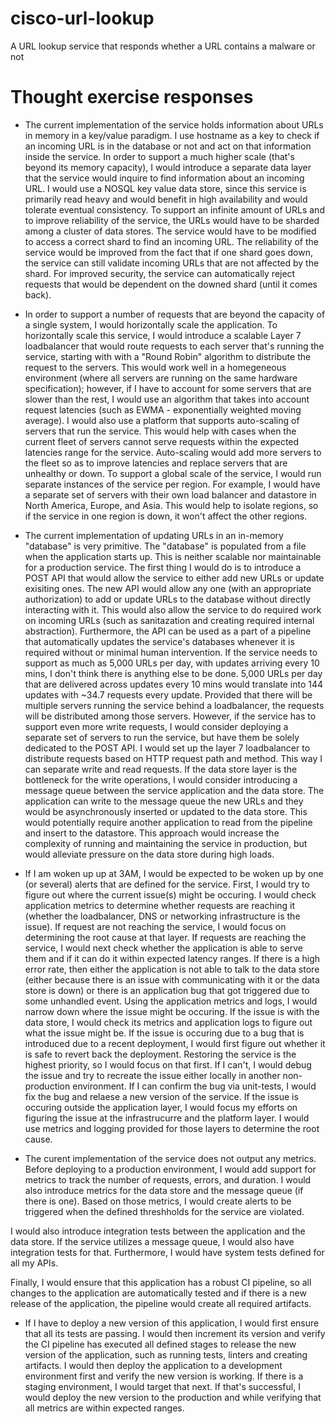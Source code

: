 # cisco-url-lookup
A URL lookup service that responds whether a URL contains a malware or not


# Thought exercise responses

* The current implementation of the service holds information about URLs in memory in a key/value paradigm. I use hostname as a key to check if an incoming URL is in the database or not and act on that information inside the service.
In order to support a much higher scale (that's beyond its memory capacity), I would introduce a separate data layer that the service would inquire to find information about an incoming URL. I would use a NOSQL key value data store, since this service is primarily read heavy and would benefit in high availability and would tolerate eventual consistency. 
To support an infinite amount of URLs and to improve reliability of the service, the URLs would have to be sharded among a cluster of data stores. The service would have to be modified to access a correct shard to find an incoming URL. 
The reliability of the service would be improved from the fact that if one shard goes down, the service can still validate incoming URLs that are not affected by the shard. For improved security, the service can automatically reject requests that would be dependent on the downed shard (until it comes back).

* In order to support a number of requests that are beyond the capacity of a single system, I would horizontally scale the application. To horizontally scale this service, I would introduce a scalable Layer 7 loadbalancer that would route requests to each server that's running the service, starting with with a "Round Robin" algorithm to distribute the request to the servers. This would work well in a homegeneous environment (where all servers are running on the same hardware specification); however, if I have to account for some servers that are slower than the rest, I would use an algorithm that takes into account request latencies (such as EWMA - exponentially weighted moving average).
I would also use a platform that supports auto-scaling of servers that run the service. This would help with cases when the current fleet of servers cannot serve requests within the expected latencies range for the service. Auto-scaling would add more servers to the fleet so as to improve latencies and replace servers that are unhealthy or down.
To support a global scale of the service, I would run separate instances of the service per region. For example, I would have a separate set of servers with their own load balancer and datastore in North America, Europe, and Asia. This would help to isolate regions, so if the service in one region is down, it won't affect the other regions.

* The current implementation of updating URLs in an in-memory "database" is very primitive. The "database" is populated from a file when the application starts up. This is neither scalable nor maintainable for a production service.
The first thing I would do is to introduce a POST API that would allow the service to either add new URLs or update exisiting ones. The new API would allow any one (with an appropriate authorization) to add or update URLs to the database without directly interacting with it. This would also allow the service to do required work on incoming URLs (such as sanitazation and creating required internal abstraction). Furthermore, the API can be used as a part of a pipeline that automatically updates the service's databases whenever it is required without or minimal human intervention.
If the service needs to support as much as 5,000 URLs per day, with updates arriving every 10 mins, I don't think there is anything else to be done. 5,000 URLs per day that are delivered across updates every 10 mins would translate into 144 updates with ~34.7 requests every update. Provided that there will be multiple servers running the service behind a loadbalancer, the requests will be distributed among those servers. 
However, if the service has to support even more write requests, I would consider deploying a separate set of servers to run the service, but have them be solely dedicated to the POST API. I would set up the layer 7 loadbalancer to distribute requests based on HTTP request path and method. This way I can separate write and read requests. 
If the data store layer is the bottleneck for the write operations, I would consider introducing a message queue between the service application and the data store. The application can write to the message queue the new URLs and they would be asynchronously inserted or updated to the data store. This would potentially require another application to read from the pipeline and insert to the datastore. This approach would increase the complexity of running and maintaining the service in production, but would alleviate pressure on the data store during high loads.

* If I am woken up up at 3AM, I would be expected to be woken up by one (or several) alerts that are defined for the service. First, I would try to figure out where the current issue(s) might be occuring. I would check application metrics to determine whether requests are reaching it (whether the loadbalancer, DNS or networking infrastructure is the issue). If request are not reaching the service, I would focus on determining the root cause at that layer.
If requests are reaching the service, I would next check whether the application is able to serve them and if it can do it within expected latency ranges. If there is a high error rate, then either the application is not able to talk to the data store (either because there is an issue with communicating with it or the data store is down) or there is an application bug that got triggered due to some unhandled event. Using the application metrics and logs, I would narrow down where the issue might be occuring. If the issue is with the data store, I would check its metrics and application logs to figure out what the issue might be.
If the issue is occuring due to a bug that is introduced due to a recent deployment, I would first figure out whether it is safe to revert back the deployment. Restoring the service is the highest priority, so I would focus on that first. If I can't, I would debug the issue and try to recreate the issue either locally in another non-production environment. If I can confirm the bug via unit-tests, I would fix the bug and relaese a new version of the service. 
If the issue is occuring outside the application layer, I would focus my efforts on figuring the issue at the infrastrucurre and the platform layer. I would use metrics and logging provided for those layers to determine the root cause. 

* The curent implementation of the service does not output any metrics. Before deploying to a production environment, I would add support for metrics to track the number of requests, errors, and duration. I would also introduce metrics for the data store and the message queue (if there is one). Based on those metrics, I would create alerts to be triggered when the defined threshholds for the service are violated.

I would also introduce integration tests between the application and the data store. If the service utilizes a message queue, I would also have integration tests for that. Furthermore, I would have system tests defined for all my APIs.

Finally, I would ensure that this application has a robust CI pipeline, so all changes to the application are automatically tested and if there is a new release of the application, the pipeline would create all required artifacts.

* If I have to deploy a new version of this application, I would first ensure that all its tests are passing. I would then increment its version and verify the CI pipeline has executed all defined stages to release the new version of the application, such as running tests, linters and creating artifacts. I would then deploy the application to a development environment first and verify the new version is working. If there is a staging environment, I would target that next. If that's successful, I would deploy the new version to the production and while verifying that all metrics are within expected ranges.
